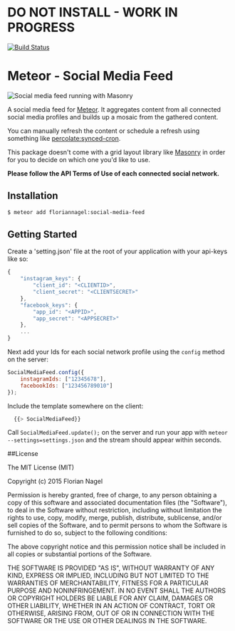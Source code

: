 # DO NOT INSTALL - WORK IN PROGRESS

[![Build Status](https://travis-ci.org/nagelflorian/meteor-social-media-feed.svg)](https://travis-ci.org/nagelflorian/meteor-social-media-feed)

# Meteor - Social Media Feed

![Social media feed running with Masonry](https://cloud.githubusercontent.com/assets/7649376/8296111/afbc67d0-194c-11e5-8685-5d4ea9e0ebf2.png)

A social media feed for [Meteor](http://meteor.com). It aggregates content from all connected social media profiles and builds up a mosaic from the gathered content.

You can manually refresh the content or schedule a refresh using something like [percolate:synced-cron](https://github.com/percolatestudio/meteor-synced-cron).

This package doesn't come with a grid layout library like [Masonry](http://masonry.desandro.com) in order for you to decide on which one you'd like to use.

**Please follow the API Terms of Use of each connected social network.**

## Installation

``` sh
$ meteor add floriannagel:social-media-feed
```

## Getting Started

Create a 'setting.json' file at the root of your application with your api-keys like so:

```js
{
	"instagram_keys": {
		"client_id": "<CLIENTID>",
		"client_secret": "<CLIENTSECRET>"
	},
	"facebook_keys": {
		"app_id": "<APPID>",
		"app_secret": "<APPSECRET>"
	},
	...
}
```

Next add your Ids for each social network profile using the `config` method on the server:

```js
SocialMediaFeed.config({
	instagramIds: ["12345678"],
	facebookIds: ["123456789010"]
});
```

Include the template somewhere on the client:

```js
  {{> SocialMediaFeed}}
```

Call `SocialMediaFeed.update();` on the server and run your app with `meteor --settings=settings.json` and the stream should appear within seconds.


##License

The MIT License (MIT)

Copyright (c) 2015 Florian Nagel

Permission is hereby granted, free of charge, to any person obtaining a copy
of this software and associated documentation files (the "Software"), to deal
in the Software without restriction, including without limitation the rights
to use, copy, modify, merge, publish, distribute, sublicense, and/or sell
copies of the Software, and to permit persons to whom the Software is
furnished to do so, subject to the following conditions:

The above copyright notice and this permission notice shall be included in
all copies or substantial portions of the Software.

THE SOFTWARE IS PROVIDED "AS IS", WITHOUT WARRANTY OF ANY KIND, EXPRESS OR
IMPLIED, INCLUDING BUT NOT LIMITED TO THE WARRANTIES OF MERCHANTABILITY,
FITNESS FOR A PARTICULAR PURPOSE AND NONINFRINGEMENT. IN NO EVENT SHALL THE
AUTHORS OR COPYRIGHT HOLDERS BE LIABLE FOR ANY CLAIM, DAMAGES OR OTHER
LIABILITY, WHETHER IN AN ACTION OF CONTRACT, TORT OR OTHERWISE, ARISING FROM,
OUT OF OR IN CONNECTION WITH THE SOFTWARE OR THE USE OR OTHER DEALINGS IN
THE SOFTWARE.
